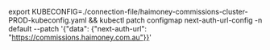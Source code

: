 export KUBECONFIG=./connection-file/haimoney-commissions-cluster-PROD-kubeconfig.yaml && kubectl patch configmap next-auth-url-config -n default --patch '{"data": {"next-auth-url": "https://commissions.haimoney.com.au"}}'